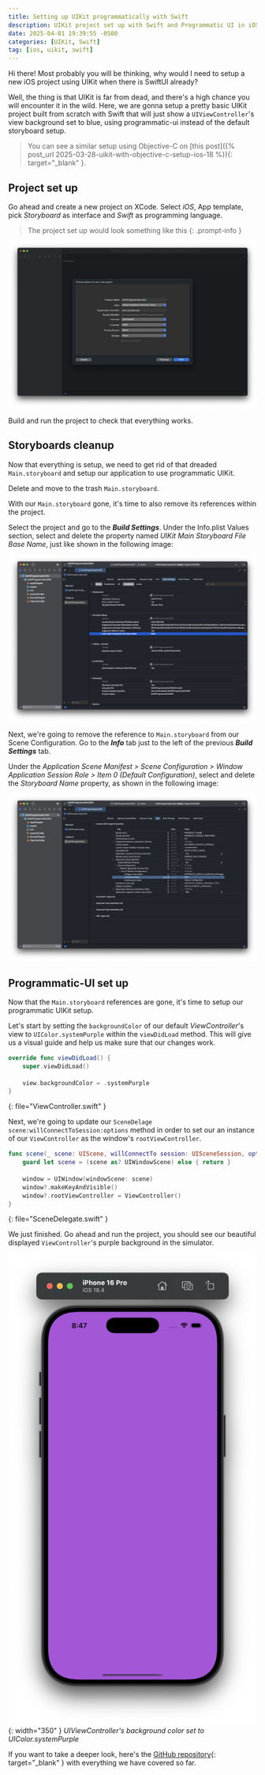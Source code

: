 ```yaml
---
title: Setting up UIKit programmatically with Swift
description: UIKit project set up with Swift and Programmatic UI in iOS 18.
date: 2025-04-01 19:39:55 -0500
categories: [UIKit, Swift]
tag: [ios, uikit, swift]
---
```


Hi there! Most probably you will be thinking, why would I need to setup a new iOS project using UIKit when there is SwiftUI already?

Well, the thing is that UIKit is far from dead, and there's a high chance you will encounter it in the wild. Here, we are gonna setup a pretty basic UIKit project built from scratch with Swift that will just show a `UIViewController`'s view background set to blue, using programmatic-ui instead of the default storyboard setup.

> You can see a similar setup using Objective-C on [this post]({% post_url 2025-03-28-uikit-with-objective-c-setup-ios-18 %}){: target="_blank" }.

## Project set up

Go ahead and create a new project on XCode. Select _iOS_, App template, pick _Storyboard_ as interface and _Swift_ as programming language.

> The project set up would look something like this
{: .prompt-info }

![XCode Project](/assets/img/swift-setup-1.png)

Build and run the project to check that everything works.

## Storyboards cleanup

Now that everything is setup, we need to get rid of that dreaded `Main.storyboard` and setup our application to use programmatic UIKit.

Delete and move to the trash `Main.storyboard`.

With our `Main.storyboard` gone, it's time to also remove its references within the project.

Select the project and go to the **_Build Settings_**. Under the Info.plist Values section, select and delete the property named _UIKit Main Storyboard File Base Name_, just like shown in the following image:

![XCode Project](assets/img/swift-setup-2.png)

Next, we're going to remove the reference to `Main.storyboard` from our Scene Configuration. Go to the **_Info_** tab just to the left of the previous **_Build Settings_** tab.

Under the _Application Scene Manifest > Scene Configuration > Window Application Session Role > Item 0 (Default Configuration)_, select and delete the _Storyboard Name_ property, as shown in the following image:

![XCode Project](/assets/img/swift-setup-3.png)

## Programmatic-UI set up

Now that the `Main.storyboard` references are gone, it's time to setup our programmatic UIKit setup.

Let's start by setting the `backgroundColor` of our default _ViewController_'s view to `UIColor.systemPurple` within the `viewDidLoad` method. This will give us a visual guide and help us make sure that our changes work.

```swift
override func viewDidLoad() {
    super.viewDidLoad()
    
    view.backgroundColor = .systemPurple
}
```
{: file="ViewController.swift" }

Next, we're going to update our `SceneDelage` `scene:willConnectToSession:options` method in order to set our an instance of our `ViewController` as the window's `rootViewController`.

```swift
func scene(_ scene: UIScene, willConnectTo session: UISceneSession, options connectionOptions: UIScene.ConnectionOptions) {
    guard let scene = (scene as? UIWindowScene) else { return }
    
    window = UIWindow(windowScene: scene)
    window?.makeKeyAndVisible()
    window?.rootViewController = ViewController()
}
```
{: file="SceneDelegate.swift" }

We just finished. Go ahead and run the project, you should see our beautiful displayed `ViewController`'s purple background in the simulator.

![Simulator](/assets/img/swift-setup-4.png){: width="350" }
_UIViewController's background color set to UIColor.systemPurple_

If you want to take a deeper look, here's the [GitHub repository](https://github.com/eacardenase/swift_programmatic_uikit){: target="_blank" } with everything we have covered so far.
